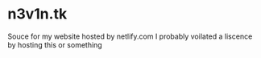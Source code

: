 # n3v1n.tk
Souce for my website hosted by netlify.com
I probably voilated a liscence by hosting this or something
